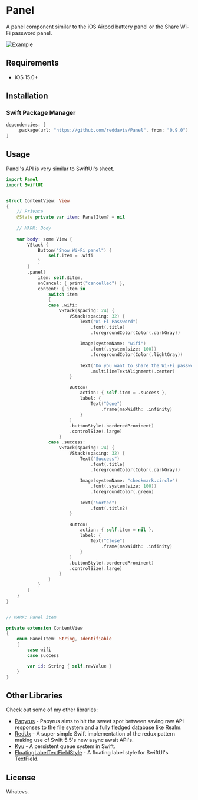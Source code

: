 # Panel

A panel component similar to the iOS Airpod battery panel or the Share Wi-Fi password panel. 

![Example](https://cln.sh/YYZHmu/download)

## Requirements

- iOS 15.0+

## Installation

### Swift Package Manager

```swift
dependencies: [
    .package(url: "https://github.com/reddavis/Panel", from: "0.9.0")
]
```

## Usage

Panel's API is very similar to SwiftUI's sheet.

```swift
import Panel
import SwiftUI


struct ContentView: View
{
    // Private
    @State private var item: PanelItem? = nil
    
    // MARK: Body
    
    var body: some View {
        VStack {
            Button("Show Wi-Fi panel") {
                self.item = .wifi
            }
        }
        .panel(
            item: self.$item,
            onCancel: { print("cancelled") },
            content: { item in
                switch item
                {
                case .wifi:
                    VStack(spacing: 24) {
                        VStack(spacing: 32) {
                            Text("Wi-Fi Password")
                                .font(.title)
                                .foregroundColor(Color(.darkGray))
                            
                            Image(systemName: "wifi")
                                .font(.system(size: 100))
                                .foregroundColor(Color(.lightGray))
                            
                            Text("Do you want to share the Wi-Fi password for \"Home\" with Pita Bread?")
                                .multilineTextAlignment(.center)
                        }

                        Button(
                            action: { self.item = .success },
                            label: {
                                Text("Done")
                                    .frame(maxWidth: .infinity)
                            }
                        )
                        .buttonStyle(.borderedProminent)
                        .controlSize(.large)
                    }
                case .success:
                    VStack(spacing: 24) {
                        VStack(spacing: 32) {
                            Text("Success")
                                .font(.title)
                                .foregroundColor(Color(.darkGray))
                            
                            Image(systemName: "checkmark.circle")
                                .font(.system(size: 100))
                                .foregroundColor(.green)
                            
                            Text("Sorted")
                                .font(.title2)
                        }

                        Button(
                            action: { self.item = nil },
                            label: {
                                Text("Close")
                                    .frame(maxWidth: .infinity)
                            }
                        )
                        .buttonStyle(.borderedProminent)
                        .controlSize(.large)
                    }
                }
            }
        )
    }
}


// MARK: Panel item

private extension ContentView
{
    enum PanelItem: String, Identifiable
    {
        case wifi
        case success

        var id: String { self.rawValue }
    }
}

```

## Other Libraries

Check out some of my other libraries:

- [Papyrus](https://github.com/reddavis/Papyrus) - Papyrus aims to hit the sweet spot between saving raw API responses to the file system and a fully fledged database like Realm.
- [RedUx](https://github.com/reddavis/RedUx) - A super simple Swift implementation of the redux pattern making use of Swift 5.5's new async await API's.
- [Kyu](https://github.com/reddavis/Kyu) - A persistent queue system in Swift.
- [FloatingLabelTextFieldStyle](https://github.com/reddavis/FloatingLabelTextFieldStyle) - A floating label style for SwiftUI's TextField.

## License

Whatevs.
